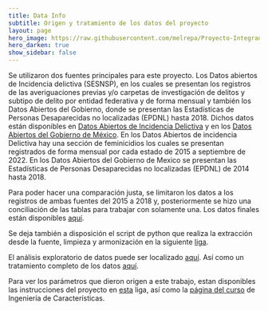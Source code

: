```yaml
---
title: Data Info
subtitle: Origen y tratamiento de los datos del proyecto
layout: page
hero_image: https://raw.githubusercontent.com/melrepa/Proyecto-Integrador-Ing-Car/main/docs/imagenes/EQtk468U4AcmDhE.png
hero_darken: true
show_sidebar: false
---
```


Se utilizaron dos fuentes principales para este proyecto. Los Datos abiertos de Incidencia delictiva (SESNSP), en los cuales se presentan los registros de las averiguaciones previas y/o carpetas de investigación de delitos y subtipo de delito por entidad federativa y de forma mensual y también los Datos Abiertos del Gobierno, donde se presentan las Estadísticas de Personas Desaparecidas no localizadas (EPDNL) hasta 2018. 
Dichos datos están disponibles en [Datos Abiertos de Incidencia Delictiva](https://www.gob.mx/sesnsp/acciones-y-programas/datos-abiertos-de-incidencia-delictiva) y en los [Datos Abiertos del Gobierno de México](https://datos.gob.mx/busca/dataset/estadistica-de-personas-desaparecidas-no-localizadas/resource/a42be713-6cc3-4339-88c3-0e70d1089baa?inner_span=True).
En los Datos Abiertos de incidencia Delictiva hay una sección de feminicidios los cuales se presentan registrados de forma mensual por cada estado de 2015 a septiembre de 2022. En los Datos Abiertos del Gobierno de Mexico se presentan las Estadísticas de Personas Desaparecidas no localizadas (EPDNL) de 2014 hasta 2018.

Para poder hacer una comparación justa, se limitaron los datos a los registros de ambas fuentes del 2015 a 2018 y, posteriormente se hizo una conciliación de las tablas para trabajar con solamente una. Los datos finales están disponibles [aquí](https://github.com/melrepa/Proyecto-Integrador-Ing-Car/blob/main/femin-desap.csv).

Se deja también a disposición el script de python que realiza la extracción desde la fuente, limpieza y armonización en la siguiente [liga]().

El análisis exploratorio de datos puede ser localizado [aquí](https://github.com/melrepa/MCD_IngCaracteristicas/blob/main/Proyecto%202/Proyecto2_MelissaReyesPaz.ipynb). 
Así como un tratamiento completo de los datos [aquí](https://colab.research.google.com/drive/1V3kLgTVj-wWBp3E4ReOSpE5cS75Gj565?usp=sharing).

Para ver los parámetros que dieron origen a este trabajo, estan disponibles las instrucciones del proyecto en [esta](https://mcd-unison.github.io/ing-caract/proyecto4/) liga, así como la [página del curso](https://mcd-unison.github.io/ing-caract/) de Ingeniería de Características.
